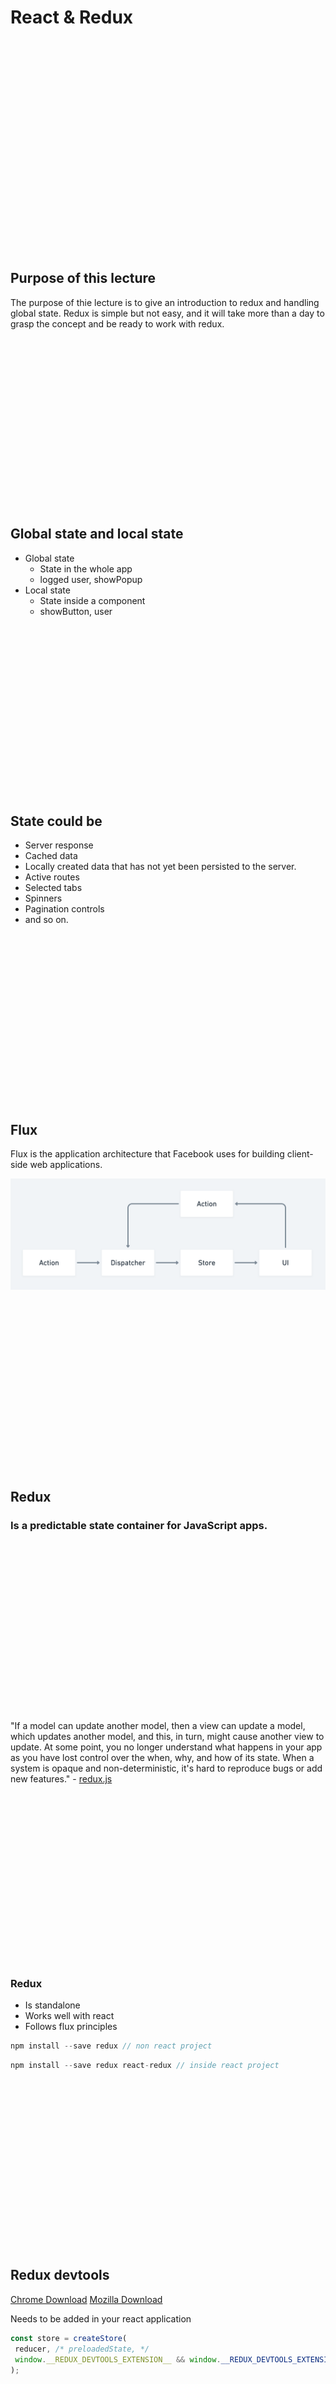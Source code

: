 # React & Redux

<br/>
<br/>
<br/>
<br/>
<br/>
<br/>
<br/>
<br/>
<br/>
<br/>
<br/>
<br/>
<br/>
<br/>
<br/>
<br/>
<br/>
<br/>
<br/>
<br/>

## Purpose of this lecture
The purpose of thie lecture is to give an introduction to redux and handling global state. Redux is simple but not easy, and it will take more than a day to grasp the concept and be ready to work with redux.

<br/>
<br/>
<br/>
<br/>
<br/>
<br/>
<br/>
<br/>
<br/>
<br/>
<br/>
<br/>
<br/>
<br/>
<br/>
<br/>

## Global state and local state
* Global state
  * State in the whole app
  * logged user, showPopup
* Local state
  * State inside a component
  * showButton, user

<br/>
<br/>
<br/>
<br/>
<br/>
<br/>
<br/>
<br/>
<br/>
<br/>
<br/>
<br/>
<br/>
<br/>
<br/>
<br/>

## State could be
* Server response
* Cached data
* Locally created data that has not yet been persisted to the server.
* Active routes
* Selected tabs
* Spinners
* Pagination controls
* and so on.

<br/>
<br/>
<br/>
<br/>
<br/>
<br/>
<br/>
<br/>
<br/>
<br/>
<br/>
<br/>
<br/>
<br/>
<br/>
<br/>

## Flux

Flux is the application architecture that Facebook uses for building client-side web applications.

![Alt text](./media/13/flux.png?raw=true)

<br/>
<br/>
<br/>
<br/>
<br/>
<br/>
<br/>
<br/>
<br/>
<br/>
<br/>
<br/>
<br/>
<br/>
<br/>
<br/>

## Redux
### Is a predictable state container for JavaScript apps.

<br/>
<br/>
<br/>
<br/>
<br/>
<br/>
<br/>
<br/>
<br/>
<br/>
<br/>
<br/>
<br/>
<br/>
<br/>
<br/>

>
"If a model can update another model, then a view can update a model, which updates another model, and this, in turn, might cause another view to update. At some point, you no longer understand what happens in your app as you have lost control over the when, why, and how of its state. When a system is opaque and non-deterministic, it's hard to reproduce bugs or add new features." - [redux.js](https://redux.js.org/introduction/motivation)

<br/>
<br/>
<br/>
<br/>
<br/>
<br/>
<br/>
<br/>
<br/>
<br/>
<br/>
<br/>
<br/>
<br/>
<br/>
<br/>

### Redux
* Is standalone
* Works well with react
* Follows flux principles
```JavaScript
npm install --save redux // non react project
```
```JavaScript
npm install --save redux react-redux // inside react project
```

<br/>
<br/>
<br/>
<br/>
<br/>
<br/>
<br/>
<br/>
<br/>
<br/>
<br/>
<br/>
<br/>
<br/>
<br/>
<br/>

## Redux devtools
[Chrome Download](https://chrome.google.com/webstore/detail/redux-devtools)
[Mozilla Download](https://addons.mozilla.org/sv-SE/firefox/addon/reduxdevtools/)

Needs to be added in your react application
```JavaScript
const store = createStore(
 reducer, /* preloadedState, */
 window.__REDUX_DEVTOOLS_EXTENSION__ && window.__REDUX_DEVTOOLS_EXTENSION__()
);
```

<br/>
<br/>
<br/>
<br/>
<br/>
<br/>
<br/>
<br/>
<br/>
<br/>
<br/>
<br/>
<br/>
<br/>
<br/>
<br/>

**Actions** are payloads of information that send data from your application to your store.
**Reducers** specify how the application's state changes in response to actions sent to the store.
The **Store** is where the state is stored

<br/>
<br/>
<br/>
<br/>
<br/>
<br/>
<br/>
<br/>
<br/>
<br/>
<br/>
<br/>
<br/>
<br/>
<br/>
<br/>

## Redux + React

![Alt text](./media/13/React+Redux.png?raw=true)

<br/>
<br/>
<br/>
<br/>
<br/>
<br/>
<br/>
<br/>
<br/>
<br/>
<br/>
<br/>
<br/>
<br/>
<br/>
<br/>

## State machine

![Alt text](./media/13/StateMachine.png?raw=true)

<br/>
<br/>
<br/>
<br/>
<br/>
<br/>
<br/>
<br/>
<br/>
<br/>
<br/>
<br/>
<br/>
<br/>
<br/>
<br/>

## Principles

* **Single source of truth** The state of your whole application is stored in an object tree within a single store.
A single state tree also makes it easier to debug or inspect an application.

* **State is read-only** The only way to change the state is to emit an action, an object describing what happened.

* **Changes are made with pure functions** To specify how the state tree is transformed by actions, you write pure reducers.
Reducers are just pure functions that take the previous state and an action, and return the next state.

* We do **not** mutate state, we create new states and this is done **synchronous**

<br/>
<br/>
<br/>
<br/>
<br/>
<br/>
<br/>
<br/>
<br/>
<br/>
<br/>
<br/>
<br/>
<br/>
<br/>
<br/>

## Examples

